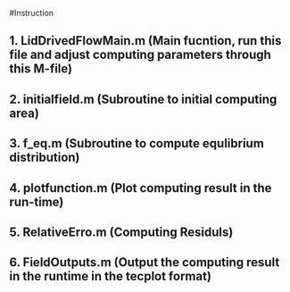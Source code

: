 #Instruction
## 1. LidDrivedFlowMain.m (Main fucntion, run this file and adjust computing parameters through this M-file) 
## 2. initialfield.m      (Subroutine to initial computing area)
## 3. f_eq.m              (Subroutine to compute equlibrium distribution)
## 4. plotfunction.m      (Plot computing result in the run-time)
## 5. RelativeErro.m      (Computing Residuls)
## 6. FieldOutputs.m      (Output the computing result in the runtime in the tecplot format)
